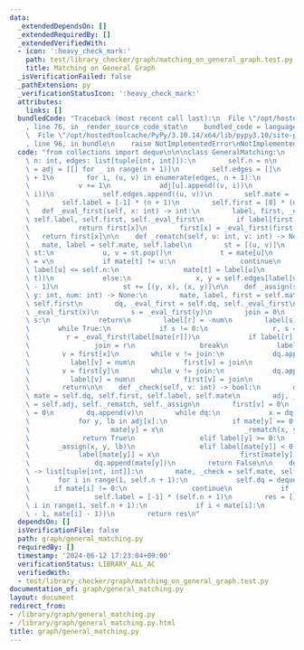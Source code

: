 ```yaml
---
data:
  _extendedDependsOn: []
  _extendedRequiredBy: []
  _extendedVerifiedWith:
  - icon: ':heavy_check_mark:'
    path: test/library_checker/graph/matching_on_general_graph.test.py
    title: Matching on General Graph
  _isVerificationFailed: false
  _pathExtension: py
  _verificationStatusIcon: ':heavy_check_mark:'
  attributes:
    links: []
  bundledCode: "Traceback (most recent call last):\n  File \"/opt/hostedtoolcache/PyPy/3.10.14/x64/lib/pypy3.10/site-packages/onlinejudge_verify/documentation/build.py\"\
    , line 76, in _render_source_code_stat\n    bundled_code = language.bundle(\n\
    \  File \"/opt/hostedtoolcache/PyPy/3.10.14/x64/lib/pypy3.10/site-packages/onlinejudge_verify/languages/python.py\"\
    , line 96, in bundle\n    raise NotImplementedError\nNotImplementedError\n"
  code: "from collections import deque\n\n\nclass GeneralMatching:\n    def __init__(self,\
    \ n: int, edges: list[tuple[int, int]]):\n        self.n = n\n        self.adj\
    \ = adj = [[] for _ in range(n + 1)]\n        self.edges = []\n        cnt = n\
    \ + 1\n        for i, (u, v) in enumerate(edges, n + 1):\n            u += 1\n\
    \            v += 1\n            adj[u].append((v, i))\n            adj[v].append((u,\
    \ i))\n            self.edges.append((u, v))\n        self.mate = [0] * (n + 1)\n\
    \        self.label = [-1] * (n + 1)\n        self.first = [0] * (n + 1)\n\n \
    \   def _eval_first(self, x: int) -> int:\n        label, first, _eval_first =\
    \ self.label, self.first, self._eval_first\n        if label[first[x]] < 0:\n\
    \            return first[x]\n        first[x] = _eval_first(first[x])\n     \
    \   return first[x]\n\n    def _rematch(self, u: int, v: int) -> None:\n     \
    \   mate, label = self.mate, self.label\n        st = [(u, v)]\n        while\
    \ st:\n            u, v = st.pop()\n            t = mate[u]\n            mate[u]\
    \ = v\n            if mate[t] != u:\n                continue\n            if\
    \ label[u] <= self.n:\n                mate[t] = label[u]\n                st.append((label[u],\
    \ t))\n            else:\n                x, y = self.edges[label[u] - self.n\
    \ - 1]\n                st += [(y, x), (x, y)]\n\n    def _assign(self, x: int,\
    \ y: int, num: int) -> None:\n        mate, label, first = self.mate, self.label,\
    \ self.first\n        dq, _eval_first = self.dq, self._eval_first\n        r =\
    \ _eval_first(x)\n        s = _eval_first(y)\n        join = 0\n        if r ==\
    \ s:\n            return\n        label[r] = -num\n        label[s] = -num\n \
    \       while True:\n            if s != 0:\n                r, s = s, r\n   \
    \         r = _eval_first(label[mate[r]])\n            if label[r] == -num:\n\
    \                join = r\n                break\n            label[r] = -num\n\
    \        v = first[x]\n        while v != join:\n            dq.append(v)\n  \
    \          label[v] = num\n            first[v] = join\n            v = first[label[mate[v]]]\n\
    \        v = first[y]\n        while v != join:\n            dq.append(v)\n  \
    \          label[v] = num\n            first[v] = join\n            v = first[label[mate[v]]]\n\
    \        return\n\n    def _check(self, v: int) -> bool:\n        dq, first, label,\
    \ mate = self.dq, self.first, self.label, self.mate\n        adj, _rematch, _assign\
    \ = self.adj, self._rematch, self._assign\n        first[v] = 0\n        label[v]\
    \ = 0\n        dq.append(v)\n        while dq:\n            x = dq.popleft()\n\
    \            for y, lb in adj[x]:\n                if mate[y] == 0 and y != v:\n\
    \                    mate[y] = x\n                    _rematch(x, y)\n       \
    \             return True\n                elif label[y] >= 0:\n             \
    \       _assign(x, y, lb)\n                elif label[mate[y]] < 0:\n        \
    \            label[mate[y]] = x\n                    first[mate[y]] = y\n    \
    \                dq.append(mate[y])\n        return False\n\n    def solve(self)\
    \ -> list[tuple[int, int]]:\n        mate, _check = self.mate, self._check\n \
    \       for i in range(1, self.n + 1):\n            self.dq = deque()\n      \
    \      if mate[i] != 0:\n                continue\n            if _check(i):\n\
    \                self.label = [-1] * (self.n + 1)\n        res = []\n        for\
    \ i in range(1, self.n + 1):\n            if i < mate[i]:\n                res.append((i\
    \ - 1, mate[i] - 1))\n        return res\n"
  dependsOn: []
  isVerificationFile: false
  path: graph/general_matching.py
  requiredBy: []
  timestamp: '2024-06-12 17:23:04+09:00'
  verificationStatus: LIBRARY_ALL_AC
  verifiedWith:
  - test/library_checker/graph/matching_on_general_graph.test.py
documentation_of: graph/general_matching.py
layout: document
redirect_from:
- /library/graph/general_matching.py
- /library/graph/general_matching.py.html
title: graph/general_matching.py
---
```

